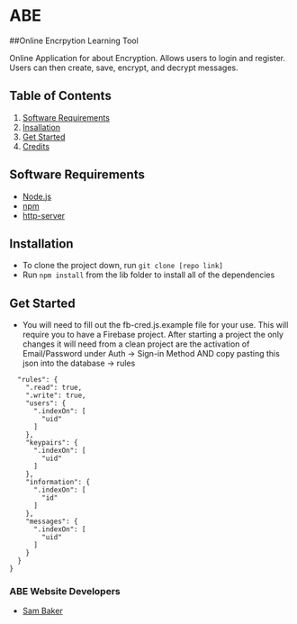 # ABE
##Online Encrpytion Learning Tool

Online Application for about Encryption. Allows users to login and register. Users can then create, save, encrypt, and decrypt messages.

## Table of Contents
1. [Software Requirements](#software-requirements)
1. [Insallation](#installation)
1. [Get Started](#get-started)
1. [Credits](#credits)

## Software Requirements
- [Node.js](https://nodejs.org/en/)
- [npm](https://www.npmjs.com/)
- [http-server](https://www.npmjs.com/package/http-server)

## Installation
- To clone the project down, run  ```git clone [repo link]```
- Run ```npm install``` from the lib folder to install all of the dependencies

## Get Started
- You will need to fill out the fb-cred.js.example file for your use. This will require you to have a Firebase project. After starting a project the only changes it will need from a clean project are the activation of Email/Password under Auth -> Sign-in Method AND copy pasting this json into the database -> rules
```{
  "rules": {
    ".read": true,
    ".write": true,
    "users": {
      ".indexOn": [
        "uid"
      ]
    },
    "keypairs": {
      ".indexOn": [
        "uid"
      ]
    },
    "information": {
      ".indexOn": [
        "id"
      ]
    },
    "messages": {
      ".indexOn": [
        "uid"
      ]
    }
  }
}
```

### ABE Website Developers
- [Sam Baker](https://github.com/SamBDev)

